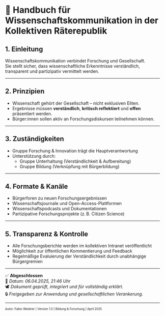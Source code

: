 # 📡 Handbuch für Wissenschaftskommunikation in der Kollektiven Räterepublik
<!--
Autor: Fabio Weidner
Version: 1.0
Sektion: Bildung & Forschung
Veröffentlichung: April 2025
-->
## 1. Einleitung

Wissenschaftskommunikation verbindet Forschung und Gesellschaft.  
Sie stellt sicher, dass wissenschaftliche Erkenntnisse verständlich, transparent und partizipativ vermittelt werden.

---

## 2. Prinzipien

- Wissenschaft gehört der Gesellschaft – nicht exklusiven Eliten.
- Ergebnisse müssen **verständlich**, **kritisch reflektiert** und **offen** präsentiert werden.
- Bürger:innen sollen aktiv an Forschungsdiskursen teilnehmen können.

---

## 3. Zuständigkeiten

- Gruppe Forschung & Innovation trägt die Hauptverantwortung
- Unterstützung durch:
  - Gruppe Unterhaltung (Verständlichkeit & Aufbereitung)
  - Gruppe Bildung (Verknüpfung mit Bürgerbildung)

---

## 4. Formate & Kanäle

- Bürgerforen zu neuen Forschungsergebnissen
- Wissenschaftsjournale und Open-Access-Plattformen
- Wissenschaftspodcasts und Dokumentationen
- Partizipative Forschungsprojekte (z. B. Citizen Science)

---

## 5. Transparenz & Kontrolle

- Alle Forschungsberichte werden im kollektiven Intranet veröffentlicht
- Möglichkeit zur öffentlichen Kommentierung und Feedback
- Regelmäßige Evaluierung der Verständlichkeit durch unabhängige Bürgergremien

---

✅ **Abgeschlossen**  
📅 *Datum: 06.04.2025, 21:46 Uhr*  
🕊️ *Dokument geprüft, integriert und für vollständig erklärt.*  
🔒 *Freigegeben zur Anwendung und gesellschaftlichen Verankerung.*

---

<sub><sup>Autor: Fabio Weidner | Version 1.0 | Bildung & Forschung | April 2025</sup></sub>

